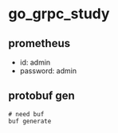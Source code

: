 # go_grpc_study

## prometheus
- id: admin
- password: admin


## protobuf gen
```console
# need buf
buf generate
```


